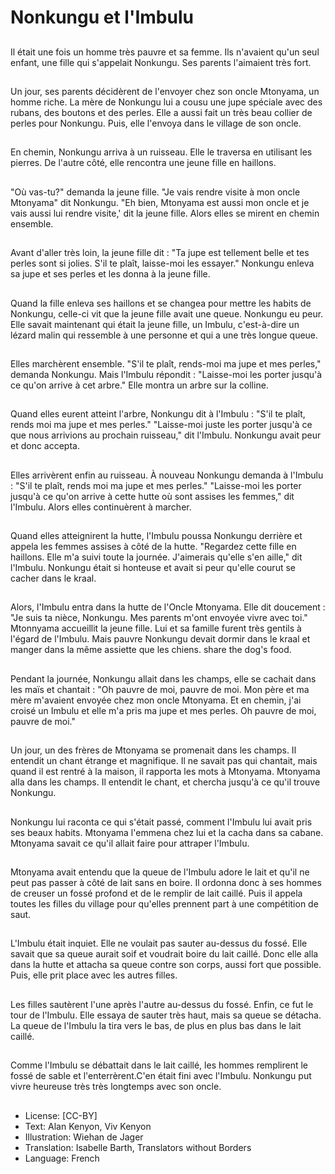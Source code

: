# Nonkungu et l'Imbulu

##
Il était une fois un homme très
pauvre et sa femme. Ils n'avaient
qu'un seul enfant, une fille qui
s'appelait Nonkungu.
Ses parents l'aimaient très fort.

##
Un jour, ses parents décidèrent de
l'envoyer chez son oncle Mtonyama,
un homme riche.
La mère de Nonkungu lui a cousu
une jupe spéciale avec des rubans,
des boutons et des perles.
Elle a aussi fait un très beau collier
de perles pour Nonkungu.
Puis, elle l'envoya dans le village de
son oncle.

##
En chemin, Nonkungu arriva à un
ruisseau. Elle le traversa en utilisant
les pierres.
De l'autre côté, elle rencontra une
jeune fille en haillons.

##
"Où vas-tu?" demanda la jeune fille.
"Je vais rendre visite à mon oncle
Mtonyama" dit Nonkungu.
"Eh bien, Mtonyama est aussi mon
oncle et je vais aussi lui rendre
visite,' dit la jeune fille.
Alors elles se mirent en chemin
ensemble.

##
Avant d'aller très loin, la jeune fille
dit : "Ta jupe est tellement belle et
tes perles sont si jolies. S'il te plaît,
laisse-moi les essayer."
Nonkungu enleva sa jupe et ses
perles et les donna à la jeune fille.

##
Quand la fille enleva ses haillons et
se changea pour mettre les habits
de Nonkungu, celle-ci vit que la
jeune fille avait une queue.
Nonkungu eu peur.
Elle savait maintenant qui était la
jeune fille, un Imbulu, c'est-à-dire
un lézard malin qui ressemble à une
personne et qui a une très longue
queue.

##
Elles marchèrent ensemble.
"S'il te plaît, rends-moi ma jupe et
mes perles," demanda Nonkungu.
Mais l'Imbulu répondit : "Laisse-moi
les porter jusqu'à ce qu'on arrive à
cet arbre." Elle montra un arbre sur
la colline.

##
Quand elles eurent atteint l'arbre,
Nonkungu dit à l'Imbulu : "S'il te
plaît, rends moi ma jupe et mes
perles."
"Laisse-moi juste les porter jusqu'à
ce que nous arrivions au prochain
ruisseau," dit l'Imbulu.
Nonkungu avait peur et donc
accepta.

##
Elles arrivèrent enfin au ruisseau.
À nouveau Nonkungu demanda à
l'Imbulu : "S'il te plaît, rends moi ma
jupe et mes perles."
"Laisse-moi les porter jusqu'à ce
qu'on arrive à cette hutte où sont
assises les femmes," dit l'Imbulu.
Alors elles continuèrent à marcher.

##
Quand elles atteignirent la hutte,
l'Imbulu poussa Nonkungu derrière
et appela les femmes assises à côté
de la hutte.
"Regardez cette fille en haillons.
Elle m'a suivi toute la journée.
J'aimerais qu'elle s'en aille," dit
l'Imbulu.
Nonkungu était si honteuse et avait
si peur qu'elle courut se cacher
dans le kraal.

##
Alors, l'Imbulu entra dans la hutte
de l'Oncle Mtonyama. Elle dit
doucement : "Je suis ta nièce,
Nonkungu. Mes parents m'ont
envoyée vivre avec toi."
Mtonnyama accueillit la jeune fille.
Lui et sa famille furent très gentils à
l'égard de l'Imbulu.
Mais pauvre Nonkungu devait
dormir dans le kraal et manger dans
la même assiette que les chiens.
share the dog's food.

##
Pendant la journée, Nonkungu allait
dans les champs, elle se cachait
dans les maïs et chantait :
"Oh pauvre de moi, pauvre de moi.
Mon père et ma mère m'avaient
envoyée chez mon oncle
Mtonyama. Et en chemin, j'ai croisé
un Imbulu et elle m'a pris ma jupe
et mes perles.
Oh pauvre de moi, pauvre de moi."

##
Un jour, un des frères de Mtonyama
se promenait dans les champs. Il
entendit un chant étrange et
magnifique.
Il ne savait pas qui chantait, mais
quand il est rentré à la maison, il
rapporta les mots à Mtonyama.
Mtonyama alla dans les champs. Il
entendit le chant, et chercha
jusqu'à ce qu'il trouve Nonkungu.

##
Nonkungu lui raconta ce qui s'était
passé, comment l'Imbulu lui avait
pris ses beaux habits.
Mtonyama l'emmena chez lui et la
cacha dans sa cabane.
Mtonyama savait ce qu'il allait faire
pour attraper l'Imbulu.

##
Mtonyama avait entendu que la
queue de l'Imbulu adore le lait et
qu'il ne peut pas passer à côté de
lait sans en boire.
Il ordonna donc à ses hommes de
creuser un fossé profond et de le
remplir de lait caillé.
Puis il appela toutes les filles du
village pour qu'elles prennent part à
une compétition de saut.

##
L'Imbulu était inquiet. Elle ne
voulait pas sauter au-dessus du
fossé. Elle savait que sa queue
aurait soif et voudrait boire du lait
caillé.
Donc elle alla dans la hutte et
attacha sa queue contre son corps,
aussi fort que possible. Puis, elle
prit place avec les autres filles.

##
Les filles sautèrent l'une après
l'autre au-dessus du fossé. Enfin, ce
fut le tour de l'Imbulu.
Elle essaya de sauter très haut,
mais sa queue se détacha.
La queue de l'Imbulu la tira vers le
bas, de plus en plus bas dans le lait
caillé.

##
Comme l'Imbulu se débattait dans
le lait caillé, les hommes remplirent
le fossé de sable et
l'enterrèrent.C'en était fini avec
l'Imbulu.
Nonkungu put vivre heureuse très
très longtemps avec son oncle.

##
* License: [CC-BY]
* Text: Alan Kenyon, Viv Kenyon
* Illustration: Wiehan de Jager
* Translation: Isabelle Barth, Translators without Borders
* Language: French
